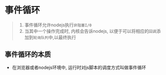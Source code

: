 # 事件循环
> 1. 事件循环允许nodejs执行`非阻塞I/0`
> 2. 当其中一个操作完成时, 内核会告诉nodejs, 以便于可以将相应的`回调`添加到`轮询队列`中,以最终执行
## 事件循环的本质
- 在浏览器或者nodejs环境中, 运行时对js脚本的调度方式叫做事件循环
